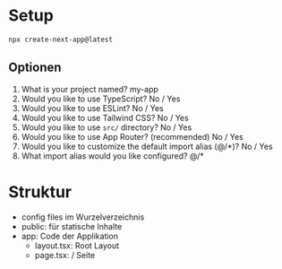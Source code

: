 # Setup

```bash
npx create-next-app@latest
```

## Optionen

1. What is your project named? my-app
2. Would you like to use TypeScript? No / Yes
3. Would you like to use ESLint? No / Yes
4. Would you like to use Tailwind CSS? No / Yes
5. Would you like to use `src/` directory? No / Yes
6. Would you like to use App Router? (recommended) No / Yes
7. Would you like to customize the default import alias (@/*)? No / Yes
8. What import alias would you like configured? @/*

# Struktur

- config files im Wurzelverzeichnis
- public: für statische Inhalte
- app: Code der Applikation
  - layout.tsx: Root Layout
  - page.tsx: / Seite

